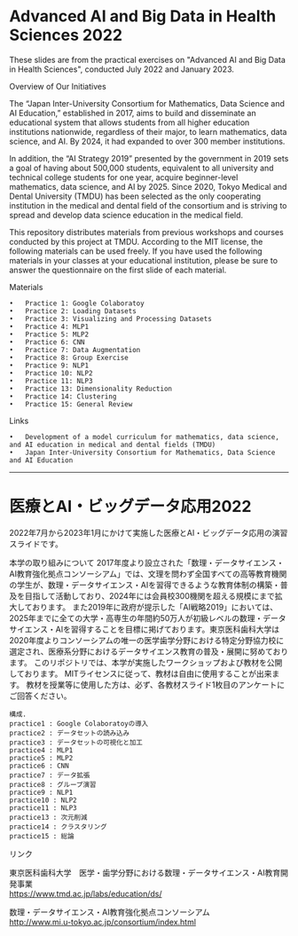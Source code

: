 # Advanced AI and Big Data in Health Sciences 2022

These slides are from the practical exercises on "Advanced AI and Big Data in Health Sciences", conducted July 2022 and January 2023.

Overview of Our Initiatives

The “Japan Inter-University Consortium for Mathematics, Data Science and AI Education,” established in 2017, aims to build and disseminate an educational system that allows students from all higher education institutions nationwide, regardless of their major, to learn mathematics, data science, and AI. By 2024, it had expanded to over 300 member institutions.

In addition, the “AI Strategy 2019” presented by the government in 2019 sets a goal of having about 500,000 students, equivalent to all university and technical college students for one year, acquire beginner-level mathematics, data science, and AI by 2025. Since 2020, Tokyo Medical and Dental University (TMDU) has been selected as the only cooperating institution in the medical and dental field of the consortium and is striving to spread and develop data science education in the medical field.

This repository distributes materials from previous workshops and courses conducted by this project at TMDU. According to the MIT license, the following materials can be used freely. If you have used the following materials in your classes at your educational institution, please be sure to answer the questionnaire on the first slide of each material.

Materials

	•	Practice 1: Google Colaboratoy
	•	Practice 2: Loading Datasets
	•	Practice 3: Visualizing and Processing Datasets
	•	Practice 4: MLP1
	•	Practice 5: MLP2
	•	Practice 6: CNN
	•	Practice 7: Data Augmentation
	•	Practice 8: Group Exercise
	•	Practice 9: NLP1
	•	Practice 10: NLP2
	•	Practice 11: NLP3
	•	Practice 13: Dimensionality Reduction
	•	Practice 14: Clustering
	•	Practice 15: General Review

Links

	•	Development of a model curriculum for mathematics, data science, and AI education in medical and dental fields (TMDU)
	•	Japan Inter-University Consortium for Mathematics, Data Science and AI Education
***
# 医療とAI・ビッグデータ応用2022
2022年7月から2023年1月にかけて実施した医療とAI・ビッグデータ応用の演習スライドです。

本学の取り組みについて
2017年度より設立された「数理・データサイエンス・AI教育強化拠点コンソーシアム」では、文理を問わず全国すべての高等教育機関の学生が、数理・データサイエンス・AIを習得できるような教育体制の構築・普及を目指して活動しており、2024年には会員校300機関を超える規模にまで拡大しております。
また2019年に政府が提示した「AI戦略2019」においては、2025年までに全ての大学・高専生の年間約50万人が初級レベルの数理・データサイエンス・AIを習得することを目標に掲げております。東京医科歯科大学は2020年度よりコンソーシアムの唯一の医学歯学分野における特定分野協力校に選定され、医療系分野におけるデータサイエンス教育の普及・展開に努めております。
このリポジトリでは、本学が実施したワークショップおよび教材を公開しております。
MITライセンスに従って、教材は自由に使用することが出来ます。
教材を授業等に使用した方は、必ず、各教材スライド1枚目のアンケートにご回答ください。
```
構成. 
practice1 : Google Colaboratoyの導入
practice2 : データセットの読み込み
practice3 : データセットの可視化と加工
practice4 : MLP1
practice5 : MLP2
practice6 : CNN
practice7 : データ拡張
practice8 : グループ演習
practice9 : NLP1
practice10 : NLP2
practice11 : NLP3
practice13 : 次元削減
practice14 : クラスタリング
practice15 : 総論

```
リンク

東京医科歯科大学　医学・歯学分野における数理・データサイエンス・AI教育開発事業  
https://www.tmd.ac.jp/labs/education/ds/

数理・データサイエンス・AI教育強化拠点コンソーシアム   
http://www.mi.u-tokyo.ac.jp/consortium/index.html
